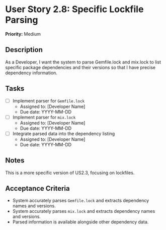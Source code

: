 # User Story 2.8: Specific Lockfile Parsing

**Priority:** Medium

## Description
As a Developer, I want the system to parse Gemfile.lock and mix.lock to list specific package dependencies and their versions so that I have precise dependency information.

## Tasks
- [ ] Implement parser for `Gemfile.lock`
  - Assigned to: [Developer Name]
  - Due date: YYYY-MM-DD
- [ ] Implement parser for `mix.lock`
  - Assigned to: [Developer Name]
  - Due date: YYYY-MM-DD
- [ ] Integrate parsed data into the dependency listing
  - Assigned to: [Developer Name]
  - Due date: YYYY-MM-DD

## Notes
This is a more specific version of US2.3, focusing on lockfiles.

## Acceptance Criteria
- System accurately parses `Gemfile.lock` and extracts dependency names and versions.
- System accurately parses `mix.lock` and extracts dependency names and versions.
- Parsed information is available alongside other dependency data.
